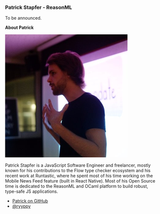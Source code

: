 ### Patrick Stapfer - ReasonML

To be announced.

**About Patrick**

![Patrick Stapfer|100|100|author-photo](assets/img/speakers/patrick.jpg)

Patrick Stapfer is a JavaScript Software Engineer and freelancer, mostly known for his contributions to the Flow type checker ecosystem and his recent work at Runtastic, where he spent most of his time working on the Mobile News Feed feature (built in React Native). Most of his Open Source time is dedicated to the ReasonML and OCaml platform to build robust, type-safe JS applications.

* [Patrick on GitHub](https://github.com/ryyppy)
* [@ryyppy](https://twitter.com/ryyppy)
